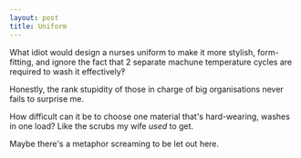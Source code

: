 ```yaml
---
layout: post
title: Uniform
---
```


What idiot would design a nurses uniform to make it more stylish, form-fitting, and ignore the fact that 2 separate machune temperature cycles are required to wash it effectively‽

Honestly, the rank stupidity of those in charge of big organisations never fails to surprise me.

How difficult can it be to choose one material that's hard-wearing, washes in one load?  Like the scrubs my wife *used* to get.

Maybe there's a metaphor screaming to be let out here.
